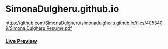 # SimonaDulgheru.github.io


https://github.com/SimonaDulgheru/simonadulgheru.github.io/files/4053409/Simona.Dulgheru.Resume.pdf







### [Live Preview](https://simonadulgheru.github.io)


